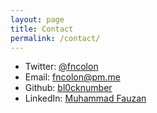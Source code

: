 ```yaml
---
layout: page
title: Contact
permalink: /contact/
---
```


<ul class="contact-list">
<li>Twitter: <a href="https://twitter.com/fncolon/" target="_blank">@fncolon</a></li>
<li>Email: <a href="mailto:fncolon@pm.me" target="_blank">fncolon@pm.me</a></li>
<li>Github: <a href="https://github.com/bl0cknumber" target="_blank">bl0cknumber</a></li>
<li>LinkedIn: <a href="https://www.linkedin.com/in/muhammad-fauzan-bl0cknumber/" target="_blank">Muhammad Fauzan</a></li>
<ul>
